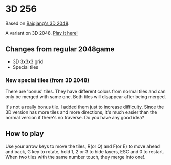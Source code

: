 # 3D 256
Based on [Baiqiang's 3D 2048](http://baiqiang.github.io/2048-3d/).

A variant on 3D 2048. [Play it here!](http://gold5472.github.io/3d-256/)

## Changes from regular 2048game

* 3D 3x3x3 grid
* Special tiles

### New special tiles (from 3D 2048)

There are 'bonus' tiles. They have different colors from normal tiles and can only be merged with same one. Both tiles will disappear after being merged.

It's not a really bonus tile. I added them just to increase difficulty. Since the 3D version has more tiles and more directions, it's much easier than the normal version if there's no traverse. Do you have any good idea?

## How to play

Use your arrow keys to move the tiles, R(or Q) and F(or E) to move ahead and back, G key to rotate, hold 1, 2 or 3 to hide layers, ESC and 0 to restart. When two tiles with the same number touch, they merge into one!.
